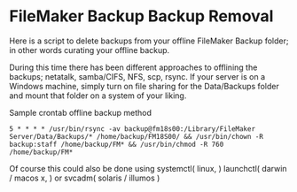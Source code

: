 # FileMaker Backup Backup Removal
Here is a script to delete backups from your offline FileMaker Backup folder; in other words curating your offline backup.

During this time there has been different approaches to offlining the backups; netatalk, samba/CIFS, NFS, scp, rsync. If your server is on a Windows machine, simply turn on file sharing for the Data/Backups folder and mount that folder on a system of your liking.

Sample crontab offline backup method
```Shell
5 * * * * /usr/bin/rsync -av backup@fm18s00:/Library/FileMaker Server/Data/Backups/* /home/backup/FM18S00/ && /usr/bin/chown -R backup:staff /home/backup/FM* && /usr/bin/chmod -R 760 /home/backup/FM*
```
Of course this could also be done using systemctl( linux, ) launchctl( darwin / macos x, ) or svcadm( solaris / illumos )
